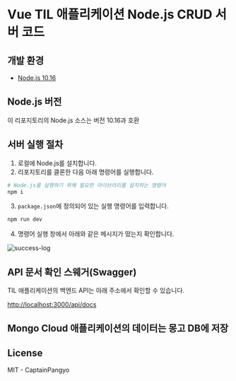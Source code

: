 # Vue TIL 애플리케이션 Node.js CRUD 서버 코드

## 개발 환경

- [Node.js 10.16](https://nodejs.org/en/download/releases/)

## Node.js 버전

이 리포지토리의 Node.js 소스는 버전 10.16과 호환


## 서버 실행 절차

1. 로컬에 Node.js를 설치합니다.
2. 리포지토리를 클론한 다음 아래 명령어를 실행합니다.

```bash
# Node.js를 실행하기 위해 필요한 라이브러리를 설치하는 명령어
npm i
```

3. `package.json`에 정의되어 있는 실행 명령어를 입력합니다.

```bash
npm run dev
```

4. 명령어 실행 창에서 아래와 같은 메시지가 떴는지 확인합니다.

![success-log](./images/success-log.png)

## API 문서 확인 스웨거(Swagger)

TIL 애플리케이션의 백엔드 API는 아래 주소에서 확인할 수 있습니다.

[http://localhost:3000/api/docs](http://localhost:3000/api/docs)

## Mongo Cloud 애플리케이션의 데이터는 몽고 DB에 저장


## License

MIT - CaptainPangyo